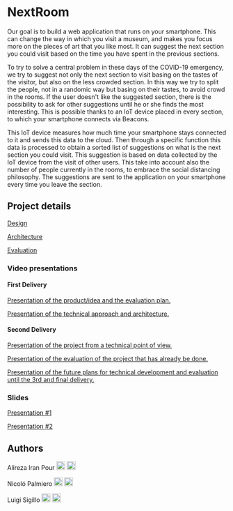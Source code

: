 # NextRoom

Our goal is to build a web application that runs on your smartphone. This can change the way in which you visit a museum, and makes you focus more on the pieces of art that you like most. It can suggest the next section you could visit based on the time you have spent in the previous sections.

To try to solve a central problem in these days of the COVID-19 emergency, we try to suggest not only the next section to visit basing on the tastes of the visitor, but also on the less crowded section. In this way we try to split the people, not in a randomic way but basing on their tastes, to avoid crowd in the rooms. If the user doesn't like the suggested section, there is the possibility to ask for other suggestions until he or she finds the most interesting. This is possible thanks to an IoT device placed in every section, to which your smartphone connects via Beacons.

This IoT device measures how much time your smartphone stays connected to it and sends this data to the cloud. Then through a specific function this data is processed to obtain a sorted list of suggestions on what is the next section you could visit. This suggestion is based on data collected by the IoT device from the visit of other users. This take into account also the number of people currently in the rooms, to embrace the social distancing philosophy. The suggestions are sent to the application on your smartphone every time you leave the section.

## Project details

[Design](https://github.com/LuigiSigillo/IotBigProject/blob/master/Documents/Design/Design.md)

[Architecture](https://github.com/LuigiSigillo/IotBigProject/blob/master/Documents/Architecture/Architecture.md)

[Evaluation](https://github.com/LuigiSigillo/IotBigProject/blob/master/Documents/Evaluation/Evaluation.md)

### Video presentations

#### First Delivery

[Presentation of the product/idea and the evaluation plan.](https://www.youtube.com/watch?v=a_uuIhSK70s)

[Presentation of the technical approach and architecture.](https://youtu.be/zsFjDa_UTu4)

#### Second Delivery

[Presentation of the project from a technical point of view.]()

[Presentation of the evaluation of the project that has already be done.](https://youtu.be/Rl87iATKuEg)

[Presentation of the future plans for technical development and evaluation until the 3rd and final delivery.]()

### Slides

[Presentation #1](Documents/Presentations/First-presentation.pdf)

[Presentation #2](Documents/Presentations/Second-presentation.pdf)

## Authors

Alireza Iran Pour [<img src="https://cdn4.iconfinder.com/data/icons/social-messaging-ui-color-shapes-2-free/128/social-linkedin-circle-512.png" width="20" height="20">](https://www.linkedin.com/in/alirezairanpour/) [<img src="https://upload.wikimedia.org/wikipedia/commons/9/91/Octicons-mark-github.svg" width="20" height="20">](https://github.com/alireza-maker)

Nicoló Palmiero [<img src="https://cdn4.iconfinder.com/data/icons/social-messaging-ui-color-shapes-2-free/128/social-linkedin-circle-512.png" width="20" height="20">](https://www.linkedin.com/in/nicol%C3%B3-palmiero-a9a5101a3/) [<img src="https://upload.wikimedia.org/wikipedia/commons/9/91/Octicons-mark-github.svg" width="20" height="20">](https://github.com/nictuss)

Luigi Sigillo [<img src="https://cdn4.iconfinder.com/data/icons/social-messaging-ui-color-shapes-2-free/128/social-linkedin-circle-512.png" width="20" height="20">](https://www.linkedin.com/in/luigi-sigillo-6a2492158/)
[<img src="https://upload.wikimedia.org/wikipedia/commons/9/91/Octicons-mark-github.svg" width="20" height="20">](https://github.com/LuigiSigillo/)
